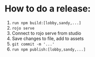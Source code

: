 # How to do a release: 
1. `run npm build:[lobby,sandy,...]`
1. `rojo serve`
1. Connect to rojo serve from studio
1. Save changes to file, add to assets
1. `git commit -m '...'`
1. `run npm publish:[lobby,sandy,...]`

